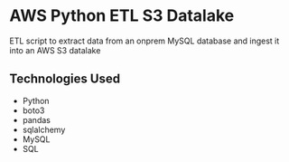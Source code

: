 # AWS Python ETL S3 Datalake
ETL script to extract data from an onprem MySQL database and ingest it into an AWS S3 datalake

## Technologies Used
* Python 
* boto3
* pandas
* sqlalchemy
* MySQL
* SQL